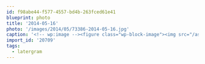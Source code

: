 ```yaml
---
id: f98abe44-f577-4557-bd4b-263fced61e41
blueprint: photo
title: '2014-05-16'
photo: '/images/2014/05/73386-2014-05-16.jpg'
caption: '<!-- wp:image --><figure class="wp-block-image"><img src="/assets/images/2014/05/73386-2014-05-16.jpg" /></figure><!-- /wp:image --><!-- wp:paragraph --><p>Confused weather in Vancouver #latergram</p><!-- /wp:paragraph -->'
import_id: '20709'
tags:
  - latergram
---
```

